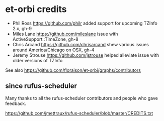 
# et-orbi credits

* Phil Ross https://github.com/philr added support for upcoming TZInfo 2.x, gh-9
* Miles Lane https://github.com/mileslane issue with ActiveSupport::TimeZone, gh-8
* Chris Arcand https://github.com/chrisarcand shew various issues around America/Chicago on OSX, gh-4
* Jeremy Strouse https://github.com/jstrouse helped alleviate issue with older versions of TZInfo

See also https://github.com/floraison/et-orbi/graphs/contributors


## since rufus-scheduler

Many thanks to all the rufus-scheduler contributors and people who gave feedback.

https://github.com/jmettraux/rufus-scheduler/blob/master/CREDITS.txt


